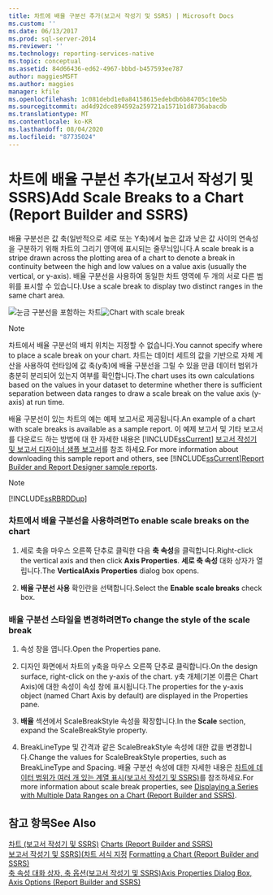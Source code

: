 ```yaml
---
title: 차트에 배율 구분선 추가(보고서 작성기 및 SSRS) | Microsoft Docs
ms.custom: ''
ms.date: 06/13/2017
ms.prod: sql-server-2014
ms.reviewer: ''
ms.technology: reporting-services-native
ms.topic: conceptual
ms.assetid: 84d66436-ed62-4967-bbbd-b457593ee787
author: maggiesMSFT
ms.author: maggies
manager: kfile
ms.openlocfilehash: 1c081debd1e0a84158615edebdb6b84705c10e5b
ms.sourcegitcommit: ad4d92dce894592a259721a1571b1d8736abacdb
ms.translationtype: MT
ms.contentlocale: ko-KR
ms.lasthandoff: 08/04/2020
ms.locfileid: "87735024"
---
```

# <a name="add-scale-breaks-to-a-chart-report-builder-and-ssrs"></a><span data-ttu-id="02e18-102">차트에 배율 구분선 추가(보고서 작성기 및 SSRS)</span><span class="sxs-lookup"><span data-stu-id="02e18-102">Add Scale Breaks to a Chart (Report Builder and SSRS)</span></span>
  <span data-ttu-id="02e18-103">배율 구분선은 값 축(일반적으로 세로 또는 Y축)에서 높은 값과 낮은 값 사이의 연속성을 구분하기 위해 차트의 그리기 영역에 표시되는 줄무늬입니다.</span><span class="sxs-lookup"><span data-stu-id="02e18-103">A scale break is a stripe drawn across the plotting area of a chart to denote a break in continuity between the high and low values on a value axis (usually the vertical, or y-axis).</span></span> <span data-ttu-id="02e18-104">배율 구분선을 사용하여 동일한 차트 영역에 두 개의 서로 다른 범위를 표시할 수 있습니다.</span><span class="sxs-lookup"><span data-stu-id="02e18-104">Use a scale break to display two distinct ranges in the same chart area.</span></span>  
  
 <span data-ttu-id="02e18-105">![눈금 구분선을 포함하는 차트](../media/rs-multipledatarangeschart-scalebreak.gif "눈금 구분선을 포함하는 차트")</span><span class="sxs-lookup"><span data-stu-id="02e18-105">![Chart with scale break](../media/rs-multipledatarangeschart-scalebreak.gif "Chart with scale break")</span></span>  
  
> [!NOTE]  
>  <span data-ttu-id="02e18-106">차트에서 배율 구분선의 배치 위치는 지정할 수 없습니다.</span><span class="sxs-lookup"><span data-stu-id="02e18-106">You cannot specify where to place a scale break on your chart.</span></span> <span data-ttu-id="02e18-107">차트는 데이터 세트의 값을 기반으로 자체 계산을 사용하여 런타임에 값 축(y축)에 배율 구분선을 그릴 수 있을 만큼 데이터 범위가 충분히 분리되어 있는지 여부를 확인합니다.</span><span class="sxs-lookup"><span data-stu-id="02e18-107">The chart uses its own calculations based on the values in your dataset to determine whether there is sufficient separation between data ranges to draw a scale break on the value axis (y-axis) at run time.</span></span>  
  
 <span data-ttu-id="02e18-108">배율 구분선이 있는 차트의 예는 예제 보고서로 제공됩니다.</span><span class="sxs-lookup"><span data-stu-id="02e18-108">An example of a chart with scale breaks is available as a sample report.</span></span> <span data-ttu-id="02e18-109">이 예제 보고서 및 기타 보고서를 다운로드 하는 방법에 대 한 자세한 내용은 [!INCLUDE[ssCurrent](../../includes/sscurrent-md.md)] [보고서 작성기 및 보고서 디자이너 샘플 보고서](https://go.microsoft.com/fwlink/?LinkId=198283)를 참조 하세요.</span><span class="sxs-lookup"><span data-stu-id="02e18-109">For more information about downloading this sample report and others, see [!INCLUDE[ssCurrent](../../includes/sscurrent-md.md)][Report Builder and Report Designer sample reports](https://go.microsoft.com/fwlink/?LinkId=198283).</span></span>  
  
> [!NOTE]  
>  [!INCLUDE[ssRBRDDup](../../includes/ssrbrddup-md.md)]  
  
### <a name="to-enable-scale-breaks-on-the-chart"></a><span data-ttu-id="02e18-110">차트에서 배율 구분선을 사용하려면</span><span class="sxs-lookup"><span data-stu-id="02e18-110">To enable scale breaks on the chart</span></span>  
  
1.  <span data-ttu-id="02e18-111">세로 축을 마우스 오른쪽 단추로 클릭한 다음 **축 속성**을 클릭합니다.</span><span class="sxs-lookup"><span data-stu-id="02e18-111">Right-click the vertical axis and then click **Axis Properties**.</span></span> <span data-ttu-id="02e18-112">**세로 축 속성** 대화 상자가 열립니다.</span><span class="sxs-lookup"><span data-stu-id="02e18-112">The **VerticalAxis Properties** dialog box opens.</span></span>  
  
2.  <span data-ttu-id="02e18-113">**배율 구분선 사용** 확인란을 선택합니다.</span><span class="sxs-lookup"><span data-stu-id="02e18-113">Select the **Enable scale breaks** check box.</span></span>  
  
### <a name="to-change-the-style-of-the-scale-break"></a><span data-ttu-id="02e18-114">배율 구분선 스타일을 변경하려면</span><span class="sxs-lookup"><span data-stu-id="02e18-114">To change the style of the scale break</span></span>  
  
1.  <span data-ttu-id="02e18-115">속성 창을 엽니다.</span><span class="sxs-lookup"><span data-stu-id="02e18-115">Open the Properties pane.</span></span>  
  
2.  <span data-ttu-id="02e18-116">디자인 화면에서 차트의 y축을 마우스 오른쪽 단추로 클릭합니다.</span><span class="sxs-lookup"><span data-stu-id="02e18-116">On the design surface, right-click on the y-axis of the chart.</span></span> <span data-ttu-id="02e18-117">y축 개체(기본 이름은 Chart Axis)에 대한 속성이 속성 창에 표시됩니다.</span><span class="sxs-lookup"><span data-stu-id="02e18-117">The properties for the y-axis object (named Chart Axis by default) are displayed in the Properties pane.</span></span>  
  
3.  <span data-ttu-id="02e18-118">**배율** 섹션에서 ScaleBreakStyle 속성을 확장합니다.</span><span class="sxs-lookup"><span data-stu-id="02e18-118">In the **Scale** section, expand the ScaleBreakStyle property.</span></span>  
  
4.  <span data-ttu-id="02e18-119">BreakLineType 및 간격과 같은 ScaleBreakStyle 속성에 대한 값을 변경합니다.</span><span class="sxs-lookup"><span data-stu-id="02e18-119">Change the values for ScaleBreakStyle properties, such as BreakLineType and Spacing.</span></span> <span data-ttu-id="02e18-120">배율 구분선 속성에 대한 자세한 내용은 [차트에 데이터 범위가 여러 개 있는 계열 표시&#40;보고서 작성기 및 SSRS&#41;](displaying-a-series-with-multiple-data-ranges-on-a-chart.md)를 참조하세요.</span><span class="sxs-lookup"><span data-stu-id="02e18-120">For more information about scale break properties, see [Displaying a Series with Multiple Data Ranges on a Chart &#40;Report Builder and SSRS&#41;](displaying-a-series-with-multiple-data-ranges-on-a-chart.md).</span></span>  
  
## <a name="see-also"></a><span data-ttu-id="02e18-121">참고 항목</span><span class="sxs-lookup"><span data-stu-id="02e18-121">See Also</span></span>  
 <span data-ttu-id="02e18-122">[차트 &#40;보고서 작성기 및 SSRS&#41;](charts-report-builder-and-ssrs.md) </span><span class="sxs-lookup"><span data-stu-id="02e18-122">[Charts &#40;Report Builder and SSRS&#41;](charts-report-builder-and-ssrs.md) </span></span>  
 <span data-ttu-id="02e18-123">[보고서 작성기 및 SSRS&#41;&#40;차트 서식 지정](formatting-a-chart-report-builder-and-ssrs.md) </span><span class="sxs-lookup"><span data-stu-id="02e18-123">[Formatting a Chart &#40;Report Builder and SSRS&#41;](formatting-a-chart-report-builder-and-ssrs.md) </span></span>  
 [<span data-ttu-id="02e18-124">축 속성 대화 상자, 축 옵션&#40;보고서 작성기 및 SSRS&#41;</span><span class="sxs-lookup"><span data-stu-id="02e18-124">Axis Properties Dialog Box, Axis Options &#40;Report Builder and SSRS&#41;</span></span>](../axis-properties-dialog-box-axis-options-report-builder-and-ssrs.md)  
  
  
